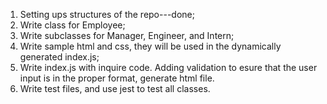 1. Setting ups structures of the repo---done;
2. Write class for Employee;
3. Write subclasses for Manager, Engineer, and Intern;
4. Write sample html and css, they will be used in the dynamically generated index.js;
5. Write index.js with inquire code. Adding validation to esure that the user input is in the proper format, generate html file.
6. Write test files, and use jest to test all classes.
